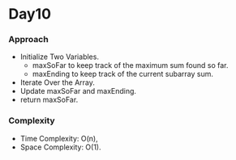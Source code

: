 # Day10

### Approach

- Initialize Two Variables.
  - maxSoFar to keep track of the maximum sum found so far.
  - maxEnding to keep track of the current subarray sum.
- Iterate Over the Array.
- Update maxSoFar and maxEnding.
- return maxSoFar.

### Complexity

- Time Complexity: O(n),
- Space Complexity: O(1).
